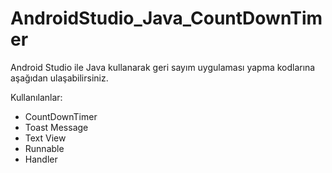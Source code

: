 # AndroidStudio_Java_CountDownTimer
 Android Studio ile Java kullanarak geri sayım uygulaması yapma kodlarına aşağıdan ulaşabilirsiniz.
 
 Kullanılanlar:
 - CountDownTimer
 - Toast Message
 - Text View
 - Runnable
 - Handler

